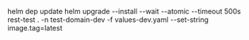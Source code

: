 helm dep update
helm upgrade --install --wait --atomic --timeout 500s rest-test . -n test-domain-dev -f values-dev.yaml --set-string image.tag=latest
